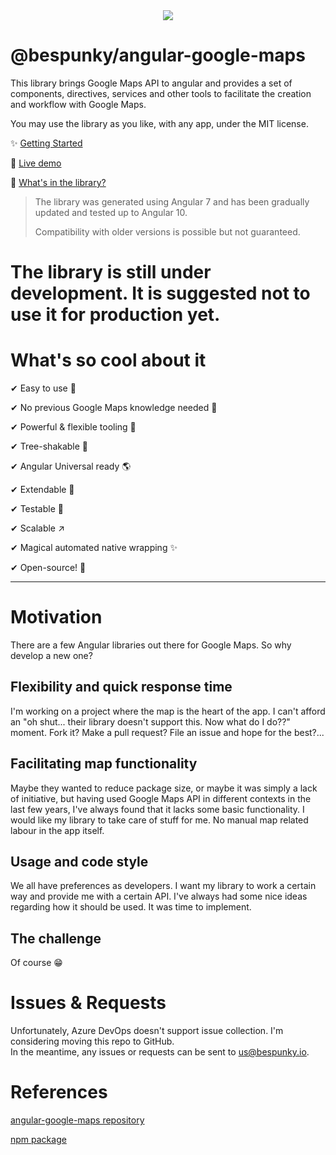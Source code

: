 <center>
    <img src="~/.attachments/logo@0.75x-0da55818-8192-4367-a545-d1bc14b54435.png"/>
</center>

# @bespunky/angular-google-maps
This library brings Google Maps API to angular and provides a set of components, directives, services and other tools to facilitate the creation and workflow with Google Maps.

You may use the library as you like, with any app, under the MIT license.

✨ [Getting Started](Getting-Started)

🙌 [Live demo](https://bs-angular-ggl-maps-demo.web.app)

🎁 [What's in the library?](/What's-Inside)

> The library was generated using Angular 7 and has been gradually updated and tested up to Angular 10.
> 
> Compatibility with older versions is possible but not guaranteed.
# The library is still under development. It is suggested not to use it for production yet.

# What's so cool about it
✔ Easy to use 🔌

✔ No previous Google Maps knowledge needed 🤯

✔ Powerful & flexible tooling 💪

✔ Tree-shakable 🌳

✔ Angular Universal ready 🌎

✔ Extendable 🧩

✔ Testable 🧪

✔ Scalable ↗

✔ Magical automated native wrapping ✨

✔ Open-source! 🤩

---
# Motivation
There are a few Angular libraries out there for Google Maps. So why develop a new one?

## Flexibility and quick response time
I'm working on a project where the map is the heart of the app. I can't afford an "oh shut... their library doesn't support this. Now what do I do??" moment. Fork it? Make a pull request? File an issue and hope for the best?...

## Facilitating map functionality
Maybe they wanted to reduce package size, or maybe it was simply a lack of initiative, but having used Google Maps API in different contexts in the last few years, I've always found that it lacks some basic functionality. I would like my library to take care of stuff for me. No manual map related labour in the app itself.

## Usage and code style
We all have preferences as developers. I want my library to work a certain way and provide me with a certain API. I've always had some nice ideas regarding how it should be used. It was time to implement.

## The challenge
Of course 😁

# Issues & Requests
Unfortunately, Azure DevOps doesn't support issue collection. I'm considering moving this repo to GitHub.  
In the meantime, any issues or requests can be sent to [us@bespunky.io](mailto:us@bespunky.io?subject=@bespunky/angular-google-maps).

# References

[angular-google-maps repository](https://dev.azure.com/BeSpunky/Libraries/_git/angular-google-maps)

[npm package](https://www.npmjs.com/package/%40bespunky/angular-google-maps)

